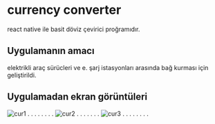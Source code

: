 # currency converter
react native ile basit döviz çevirici proğramıdır.

## Uygulamanın amacı

elektrikli araç sürücleri ve e. şarj istasyonları arasında bağ kurması için geliştirildi.


## Uygulamadan ekran görüntüleri

![cur1](https://user-images.githubusercontent.com/44235071/102362971-02eb9480-3fc6-11eb-90ae-cc4d22743210.jpg)
.
.
.
.
.
.
.
.
![cur2](https://user-images.githubusercontent.com/44235071/102362976-05e68500-3fc6-11eb-9ffd-76e0628cc79f.jpg)
.
.
.
.
.
.
.
![cur3](https://user-images.githubusercontent.com/44235071/102362992-0aab3900-3fc6-11eb-8307-7895fee4520e.jpg)
.
.
.
.
.
.
.
.

